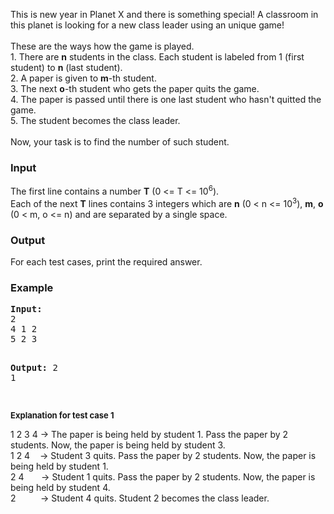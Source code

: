 <p>This is new year in Planet X and there is something special! A classroom in this planet is looking for a new class leader using an unique game!<br><br>These are the ways how the game is played.<br>1. There are <strong>n</strong> students in the class. Each student is labeled from 1 (first student) to <strong>n</strong> (last student).<br>2. A paper is given to <strong>m</strong>-th student.<br>3. The next <strong>o</strong>-th student who gets the paper quits the game.<br>4. The paper is passed until there is one last student who hasn't quitted the game.<br>5. The student becomes the class leader.<br><br>Now, your task is to find the number of such student.</p>
<h3>Input</h3>
<p>The first line contains a number <strong>T</strong> (0 &lt;= T &lt;= 10<sup>6</sup>).<br>Each of the next <strong>T</strong> lines contains 3 integers which are <strong>n</strong> (0 &lt; n &lt;= 10<sup>3</sup>), <strong>m</strong>, <strong>o</strong> (0 &lt; m, o &lt;= n) and are separated by a single space.</p>
<h3>Output</h3>
<p>For each test cases, print the required answer.</p>
<h3>Example</h3>
<pre><strong>Input:</strong>
2<br>4 1 2<br>5 2 3

<strong>Output:</strong>
2<br>1<br><br></pre>
<p><span style="font-size: small;"><strong>Explanation for test case 1</strong></span></p>
<p>1 2 3 4 -&gt; The paper is being held by student 1. Pass the paper by 2 students. Now, the paper is being held by student 3.<br>1 2 4&nbsp;&nbsp;&nbsp; -&gt; Student 3 quits. Pass the paper by 2 students. Now, the paper is being held by student 1.<br>2 4&nbsp;&nbsp; &nbsp;&nbsp;&nbsp; -&gt; Student 1 quits. Pass the paper by 2 students. Now, the paper is being held by student 4.<br>2&nbsp;&nbsp; &nbsp;&nbsp;&nbsp; &nbsp;&nbsp; -&gt; Student 4 quits. Student 2 becomes the class leader.</p>
<p>&nbsp;</p>